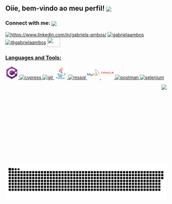 ## Oiie, bem-vindo ao meu perfil! <img align="center" src="https://emojis.slackmojis.com/emojis/images/1588315024/8823/hyperkitty.gif?1588315024" width="30" />


<div align="left">
<h3 align="left">Connect with me: <img align="center" src="https://emojis.slackmojis.com/emojis/images/1621024394/39092/cat-roll.gif?1621024394" width="30" /> </h3>
<p align="left">
<a href="https://linkedin.com/in/gabriela-ambos/" target="blank"><img align="center" src="https://raw.githubusercontent.com/rahuldkjain/github-profile-readme-generator/master/src/images/icons/Social/linked-in-alt.svg" alt="https://www.linkedin.com/in/gabriela-ambos/" height="30" width="40" /></a>
<a href="https://instagram.com/gabrielaambos" target="blank"><img align="center" src="https://raw.githubusercontent.com/rahuldkjain/github-profile-readme-generator/master/src/images/icons/Social/instagram.svg" alt="gabrielaambos" height="30" width="40" /></a>
<a href="https://medium.com/@gabrielaambos" target="blank"><img align="center" src="https://raw.githubusercontent.com/rahuldkjain/github-profile-readme-generator/master/src/images/icons/Social/medium.svg" alt="@gabrielaambos" height="30" width="40" /></a>
<a href="mailto:gabrielaambos15@gmail.com"> <img align="center" src="https://img.icons8.com/fluent/48/000000/gmail.png" height="30" width="40"/>
</p>

<h3 align="left">Languages and Tools:</h3>
<p align="left"> <a href="https://www.w3schools.com/cs/" target="_blank"> <img src="https://raw.githubusercontent.com/devicons/devicon/master/icons/csharp/csharp-original.svg" alt="csharp" width="40" height="40"/> </a> <a href="https://www.cypress.io" target="_blank"> <img src="https://raw.githubusercontent.com/simple-icons/simple-icons/6e46ec1fc23b60c8fd0d2f2ff46db82e16dbd75f/icons/cypress.svg" alt="cypress" width="40" height="40"/> </a> <a href="https://git-scm.com/" target="_blank"> <img src="https://www.vectorlogo.zone/logos/git-scm/git-scm-icon.svg" alt="git" width="40" height="40"/> </a> <a href="https://www.java.com" target="_blank"> <img src="https://raw.githubusercontent.com/devicons/devicon/master/icons/java/java-original.svg" alt="java" width="40" height="40"/> </a> <a href="https://www.microsoft.com/en-us/sql-server" target="_blank"> <img src="https://www.svgrepo.com/show/303229/microsoft-sql-server-logo.svg" alt="mssql" width="40" height="40"/> </a> <a href="https://www.mysql.com/" target="_blank"> <img src="https://raw.githubusercontent.com/devicons/devicon/master/icons/mysql/mysql-original-wordmark.svg" alt="mysql" width="40" height="40"/> </a> <a href="https://www.oracle.com/" target="_blank"> <img src="https://raw.githubusercontent.com/devicons/devicon/master/icons/oracle/oracle-original.svg" alt="oracle" width="40" height="40"/> </a> <a href="https://postman.com" target="_blank"> <img src="https://www.vectorlogo.zone/logos/getpostman/getpostman-icon.svg" alt="postman" width="40" height="40"/> </a> <a href="https://www.selenium.dev" target="_blank"> <img src="https://raw.githubusercontent.com/detain/svg-logos/780f25886640cef088af994181646db2f6b1a3f8/svg/selenium-logo.svg" alt="selenium" width="40" height="40"/> </a> </p>
</div>

<a href="https://github.com/GabrielaAmbos">
<img align="right" height="250em" src="https://github-readme-stats.vercel.app/api/top-langs/?username=GabrielaAmbos&layout=compact&langs_count=16&theme=dracula"/>

<div>

![Snake animation](https://github.com/GabrielaAmbos/GabrielaAmbos/blob/output/github-contribution-grid-snake.svg)

</div>
